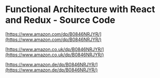 # Functional Architecture with React and Redux - Source Code

[https://www.amazon.com/dp/B0846NRJYR/](https://www.amazon.com/dp/B0846NRJYR/)

[https://www.amazon.co.uk/dp/B0846NRJYR/](https://www.amazon.co.uk/dp/B0846NRJYR/)

[https://www.amazon.de/dp/B0846NRJYR/](https://www.amazon.de/dp/B0846NRJYR/)
